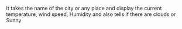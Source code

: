 It takes the name of the city or any place and display the current temperature, wind speed, Humidity and also tells if there are clouds or Sunny
